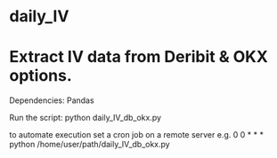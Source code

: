 # daily_IV
# Extract IV data from Deribit &amp; OKX options.

Dependencies: Pandas

Run the script:
python daily_IV_db_okx.py

to automate execution set a cron job on a remote server e.g.
0 0 * * * python /home/user/path/daily_IV_db_okx.py
